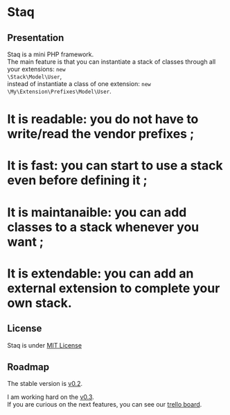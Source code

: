Staq
======

Presentation
--------
Staq is a mini PHP framework.<br>
The main feature is that you can instantiate a stack of classes through all your extensions: <code>new \Stack\Model\User</code>,<br>
instead of instantiate a class of one extension: <code>new \My\Extension\Prefixes\Model\User</code>.

# It is **readable**: you do not have to write/read the vendor prefixes ;
# It is **fast**: you can start to use a stack even before defining it ;
# It is **maintanaible**: you can add classes to a stack whenever you want ;
# It is **extendable**: you can add an external extension to complete your own stack.


License
--------
Staq is under [MIT License](http://opensource.org/licenses/MIT)


Roadmap
--------
The stable version is [v0.2](https://github.com/Pixel418/Staq/tree/v0.2).

I am working hard on the [v0.3](https://github.com/Pixel418/Staq/tree/v0.3). <br>
If you are curious on the next features, you can see our [trello board](https://trello.com/board/staq/50de3fe18942735c620000a9).
